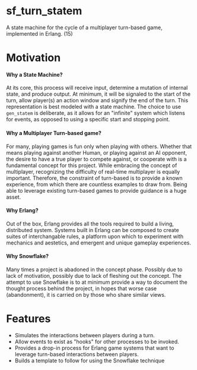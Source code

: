 # sf_turn_statem
A state machine for the cycle of a multiplayer turn-based game, implemented in Erlang. (15)


# Motivation

#### Why a State Machine?
At its core, this process will receive input, determine a mutation of internal state, and produce output.  At minimum, it will be signaled to the start of the turn, allow player(s) an action window and signify the end of the turn.  This representation is best modeled with a state machine.  The choice to use `gen_statem` is deliberate, as it allows for an "infinite" system which listens for events, as opposed to using a specific start and stopping point.

#### Why a Multiplayer Turn-based game?
For many, playing games is fun only when playing with others.  Whether that means playing against another Human, or playing against an AI opponent, the desire to have a true player to compete against, or cooperate with is a fundamental concept for this project. While embracing the concept of multiplayer, recognizing the difficulty of real-time multiplayer is equally important.  Therefore, the constraint of turn-based is to provide a known experience, from which there are countless examples to draw from.  Being able to leverage existing turn-based games to provide guidance is a huge asset.

#### Why Erlang?
Out of the box, Erlang provides all the tools required to build a living, distributed system.  Systems built in Erlang can be composed to create suites of interchangable rules, a platform upon which to experiment with mechanics and aestetics, and emergent and unique gameplay experiences.

#### Why Snowflake?
Many times a project is abadoned in the concept phase.  Possibly due to lack of motivation, possibly due to lack of fleshing out the concept.  The attempt to use Snowflake is to at minimum provide a way to document the thought process behind the project, in hopes that worse case (abandonment), it is carried on by those who share similar views.


# Features

- Simulates the interactions between players during a turn.
- Allow events to exist as "hooks" for other processes to be invoked.
- Provides a drop-in process for Erlang game systems that want to leverage turn-based interactions between players.
- Builds a template to follow for using the Snowflake technique
